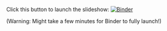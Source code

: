 Click this button to launch the slideshow: [![Binder](https://mybinder.org/badge_logo.svg)](https://mybinder.org/v2/gh/drscotthawley/talks/HEAD?filepath=SoTL_3DClass_April_2021%2FJoy-Of-3D-Slides.ipynb)

(Warning: Might take a few minutes for Binder to fully launch!)
